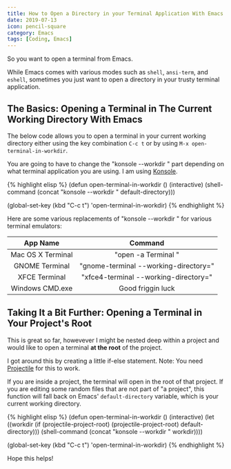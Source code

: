 ```yaml
---
title: How to Open a Directory in your Terminal Application With Emacs
date: 2019-07-13
icon: pencil-square
category: Emacs
tags: [Coding, Emacs]
---
```


So you want to open a terminal from Emacs.

While Emacs comes with various modes such as `shell`, `ansi-term`, and `eshell`, sometimes you just want to open a directory in your trusty terminal application.

## The Basics: Opening a Terminal in The Current Working Directory With Emacs

The below code allows you to open a terminal in your current working directory either using the key combination `C-c t` or by using `M-x open-terminal-in-workdir`.

You are going to have to change the "konsole --workdir " part depending on what terminal application you are using. I am using [Konsole](https://konsole.kde.org/).

{% highlight elisp %}
(defun open-terminal-in-workdir ()
  (interactive)
    (shell-command (concat "konsole --workdir " default-directory)))

(global-set-key (kbd "C-c t") 'open-terminal-in-workdir)
{% endhighlight %}

Here are some various replacements of "konsole --workdir " for various terminal emulators:

| App Name          | Command                               |
|:-----------------:|:-------------------------------------:|
| Mac OS X Terminal | "open -a Terminal "                   |
| GNOME Terminal    | "gnome-terminal --working-directory=" |
| XFCE Terminal     | "xfce4-terminal --working-directory=" |
| Windows CMD.exe   | Good friggin luck                     |

## Taking It a Bit Further: Opening a Terminal in Your Project's Root

This is great so far, howevever I might be nested deep within a project and would like to open a terminal **at the root** of the project.

I got around this by creating a little if-else statement. Note: You need [Projectile](https://projectile.readthedocs.io/en/latest/) for this to work.

If you are inside a project, the terminal will open in the root of that project. If you are editing some random files that are not part of "a project", this function will fall back on Emacs' `default-directory` variable, which is your current working directory.

{% highlight elisp %}
(defun open-terminal-in-workdir ()
  (interactive)
  (let ((workdir (if (projectile-project-root)
                     (projectile-project-root)
                   default-directory)))
    (shell-command (concat "konsole --workdir " workdir))))

(global-set-key (kbd "C-c t") 'open-terminal-in-workdir)
{% endhighlight %}

Hope this helps!

